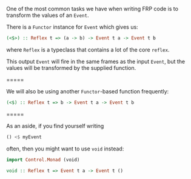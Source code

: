 One of the most common tasks we have when writing FRP code is to transform the values of an `Event`.

There is a `Functor` instance for `Event` which gives us:
```haskell
(<$>) :: Reflex t => (a -> b) -> Event t a -> Event t b
```
where `Reflex` is a typeclass that contains a lot of the core `reflex`.

This output `Event` will fire in the same frames as the input `Event`, but the values will be transformed by the supplied function.

=====

We will also be using another `Functor`-based function frequently:
```haskell
(<$) :: Reflex t => b -> Event t a -> Event t b
```

=====

As an aside, if you find yourself writing
```haskell
() <$ myEvent
```
often, then you might want to use `void` instead:
```haskell
import Control.Monad (void)

void :: Reflex t => Event t a -> Event t ()
```
